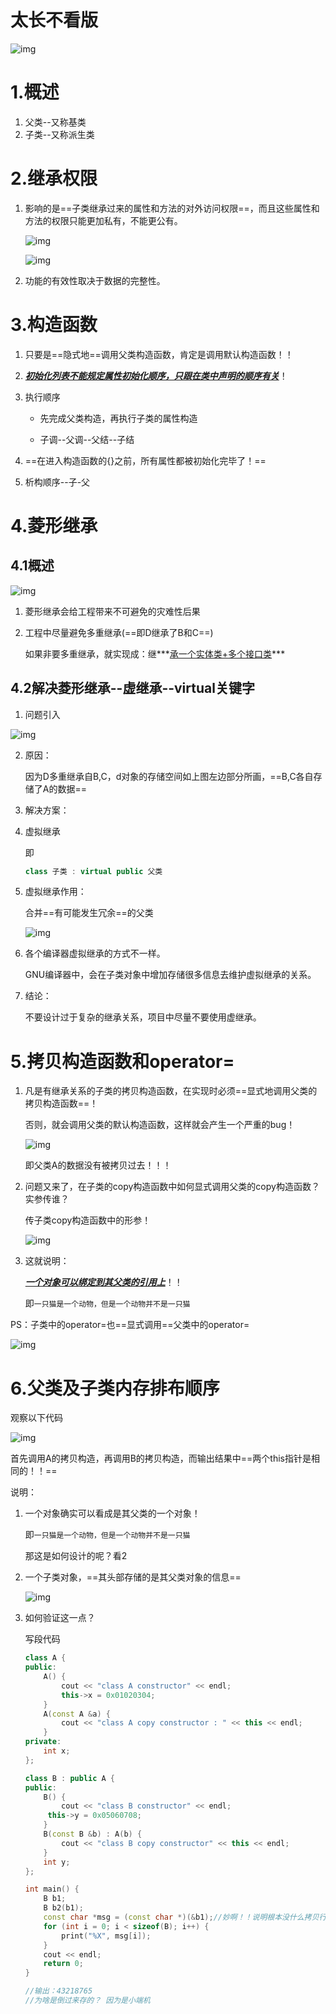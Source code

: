 

# 太长不看版

![img](https://wx2.sinaimg.cn/mw690/005LasY6gy1ghfyodichbj31jj0u0x3b.jpg)



# 1.概述

1. 父类--又称基类
2. 子类--又称派生类



# 2.继承权限

1. 影响的是==子类继承过来的属性和方法的对外访问权限==，而且这些属性和方法的权限只能更加私有，不能更公有。

   ![img](https://wx2.sinaimg.cn/mw690/005LasY6gy1ghfyitvhs0j31dm0iyqcy.jpg)

   ![img](https://wx4.sinaimg.cn/mw690/005LasY6gy1ghfylh3zxej31cx0ijdvs.jpg)

2. 功能的有效性取决于数据的完整性。





# 3.构造函数

1. 只要是==隐式地==调用父类构造函数，肯定是调用默认构造函数！！

2. ***<u>初始化列表不能规定属性初始化顺序，只跟在类中声明的顺序有关</u>***！

3. 执行顺序

   + 先完成父类构造，再执行子类的属性构造

   + 子调--父调--父结--子结

4. ==在进入构造函数的{}之前，所有属性都被初始化完毕了！==

5. 析构顺序--子-父





# 4.菱形继承

## 4.1概述

![img](https://wx4.sinaimg.cn/mw690/005LasY6gy1ghg13c03msj31aq0u0kcb.jpg)

1. 菱形继承会给工程带来不可避免的灾难性后果

2. 工程中尽量避免多重继承(==即D继承了B和C==)

   如果非要多重继承，就实现成：继***<u>承一个实体类+多个接口类</u>***



## 4.2解决菱形继承--虚继承--virtual关键字





1. 问题引入

![img](https://wx3.sinaimg.cn/mw690/005LasY6gy1ghg48g4wfwj317u0ovwnu.jpg)

2. 原因：

   因为D多重继承自B,C，d对象的存储空间如上图左边部分所画，==B,C各自存储了A的数据==

3. 解决方案：

4. 虚拟继承

   即

   ```c++
   class 子类 : virtual public 父类
   ```

5. 虚拟继承作用：

   合并==有可能发生冗余==的父类

   ![img](https://wx2.sinaimg.cn/mw690/005LasY6gy1ghg4ejlfw9j31ck0o8duh.jpg)

6. 各个编译器虚拟继承的方式不一样。

   GNU编译器中，会在子类对象中增加存储很多信息去维护虚拟继承的关系。

7. 结论：

   不要设计过于复杂的继承关系，项目中尽量不要使用虚继承。





# 5.拷贝构造函数和operator=

1. 凡是有继承关系的子类的拷贝构造函数，在实现时必须==显式地调用父类的拷贝构造函数==！

   否则，就会调用父类的默认构造函数，这样就会产生一个严重的bug！

   ![img](https://wx2.sinaimg.cn/mw690/005LasY6gy1ghg1au1atoj30ll0ex41q.jpg)

   即父类A的数据没有被拷贝过去！！！

2. 问题又来了，在子类的copy构造函数中如何显式调用父类的copy构造函数？实参传谁？

   传子类copy构造函数中的形参！

   ![img](https://wx4.sinaimg.cn/mw690/005LasY6gy1ghg1hm5axbj30ul0k0jy8.jpg)

3. 这就说明：

   ***<u>一个对象可以绑定到其父类的引用上</u>***！！

   即`一只猫是一个动物，但是一个动物并不是一只猫`



PS：子类中的operator=也==显式调用==父类中的operator=

![img](https://wx3.sinaimg.cn/mw690/005LasY6gy1ghg1wyzlctj31ms0ts4qp.jpg)







# 6.父类及子类内存排布顺序

观察以下代码

![img](https://wx2.sinaimg.cn/mw690/005LasY6gy1ghg1k3zg2vj30rd0muwkx.jpg)

首先调用A的拷贝构造，再调用B的拷贝构造，而输出结果中==两个this指针是相同的！！==

说明：

1. 一个对象确实可以看成是其父类的一个对象！

   即`一只猫是一个动物，但是一个动物并不是一只猫`

   那这是如何设计的呢？看2

2. 一个子类对象，==其头部存储的是其父类对象的信息==

   ![img](https://wx1.sinaimg.cn/mw690/005LasY6gy1ghg236dowuj30xa0i1gtg.jpg)

3. 如何验证这一点？

   写段代码

   ```c++
   class A {
   public:
       A() {
           cout << "class A constructor" << endl;
           this->x = 0x01020304;
       }
       A(const A &a) {
           cout << "class A copy constructor : " << this << endl;
       }
   private:
       int x;
   };
   
   class B : public A {
   public:
       B() {
           cout << "class B constructor" << endl;
   		this->y = 0x05060708;
       }
       B(const B &b) : A(b) {
           cout << "class B copy constructor" << this << endl;
       }
       int y;
   };
   
   int main() {
       B b1;
       B b2(b1);
       const char *msg = (const char *)(&b1);//妙啊！！说明根本没什么拷贝行为，只是在b1对象后面拼接上b2对象！！！！！！！！！！！！！！！！！！！！！！！
       for (int i = 0; i < sizeof(B); i++) {
           print("%X", msg[i]);
       }
       cout << endl;
       return 0;
   }
   
   //输出：43218765
   //为啥是倒过来存的？ 因为是小端机
   ```

   